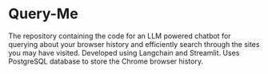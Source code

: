 # Query-Me
The repository containing the code for an LLM powered chatbot for querying about your browser history and efficiently search through the sites you may have visited. Developed using Langchain and Streamlit. Uses PostgreSQL database to store the Chrome browser history.
